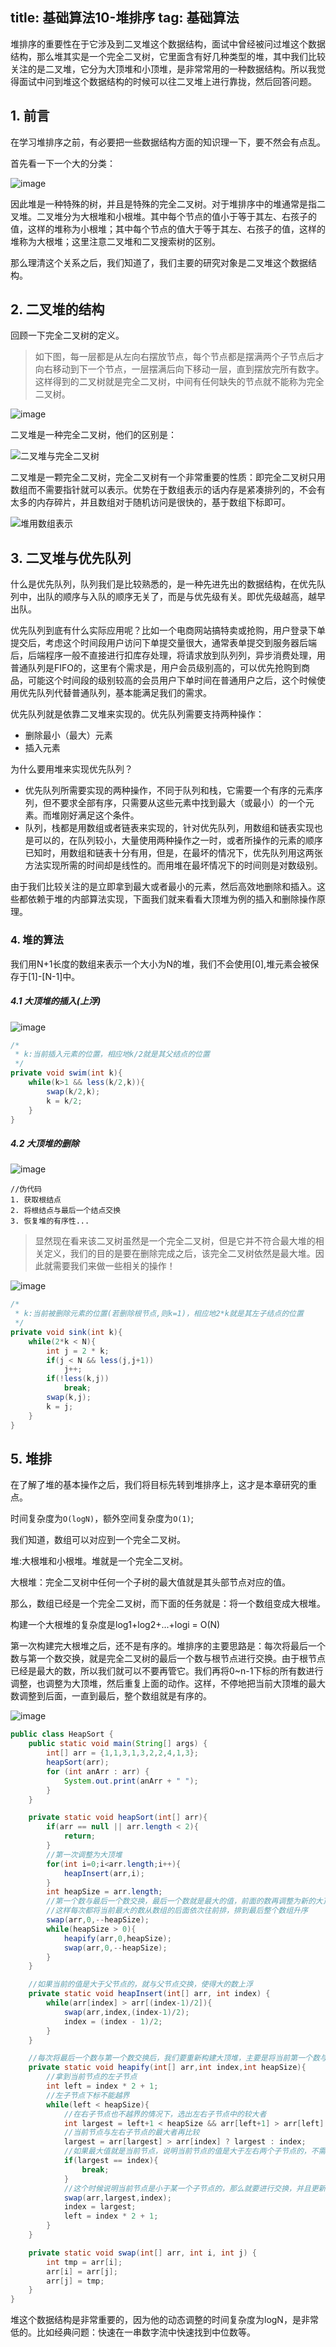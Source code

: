 title: 基础算法10-堆排序
tag: 基础算法
---

堆排序的重要性在于它涉及到二叉堆这个数据结构，面试中曾经被问过堆这个数据结构，那么堆其实是一个完全二叉树，它里面含有好几种类型的堆，其中我们比较关注的是二叉堆，它分为大顶堆和小顶堆，是非常常用的一种数据结构。所以我觉得面试中问到堆这个数据结构的时候可以往二叉堆上进行靠拢，然后回答问题。
<!-- more -->
## 1. 前言 

在学习堆排序之前，有必要把一些数据结构方面的知识理一下，要不然会有点乱。

首先看一下一个大的分类：

![image](http://bloghello.oursnail.cn/suanfa10-1.png)

因此堆是一种特殊的树，并且是特殊的完全二叉树。对于堆排序中的堆通常是指二叉堆。二叉堆分为大根堆和小根堆。其中每个节点的值小于等于其左、右孩子的值，这样的堆称为小根堆；其中每个节点的值大于等于其左、右孩子的值，这样的堆称为大根堆；这里注意二叉堆和二叉搜索树的区别。

那么理清这个关系之后，我们知道了，我们主要的研究对象是二叉堆这个数据结构。


## 2. 二叉堆的结构

回顾一下完全二叉树的定义。

> 如下图，每一层都是从左向右摆放节点，每个节点都是摆满两个子节点后才向右移动到下一个节点，一层摆满后向下移动一层，直到摆放完所有数字。这样得到的二叉树就是完全二叉树，中间有任何缺失的节点就不能称为完全二叉树。

![image](http://bloghello.oursnail.cn/%E5%AE%8C%E5%85%A8%E4%BA%8C%E5%8F%89%E6%A0%91%E5%AE%9A%E4%B9%89%E5%9B%BE.png)

二叉堆是一种完全二叉树，他们的区别是：

![二叉堆与完全二叉树](http://bloghello.oursnail.cn/%E4%BA%8C%E5%8F%89%E5%A0%86%E4%B8%8E%E5%AE%8C%E5%85%A8%E4%BA%8C%E5%8F%89%E6%A0%91.png)

二叉堆是一颗完全二叉树，完全二叉树有一个非常重要的性质：即完全二叉树只用数组而不需要指针就可以表示。优势在于数组表示的话内存是紧凑排列的，不会有太多的内存碎片，并且数组对于随机访问是很快的，基于数组下标即可。

![堆用数组表示](http://bloghello.oursnail.cn/%E5%A0%86%E7%94%A8%E6%95%B0%E7%BB%84%E8%A1%A8%E7%A4%BA.png)

## 3. 二叉堆与优先队列
什么是优先队列，队列我们是比较熟悉的，是一种先进先出的数据结构，在优先队列中，出队的顺序与入队的顺序无关了，而是与优先级有关。即优先级越高，越早出队。

优先队列到底有什么实际应用呢？比如一个电商网站搞特卖或抢购，用户登录下单提交后，考虑这个时间段用户访问下单提交量很大，通常表单提交到服务器后端后，后端程序一般不直接进行扣库存处理，将请求放到队列列，异步消费处理，用普通队列是FIFO的，这里有个需求是，用户会员级别高的，可以优先抢购到商品，可能这个时间段的级别较高的会员用户下单时间在普通用户之后，这个时候使用优先队列代替普通队列，基本能满足我们的需求。


优先队列就是依靠二叉堆来实现的。优先队列需要支持两种操作：
- 删除最小（最大）元素
- 插入元素

为什么要用堆来实现优先队列？

- 优先队列所需要实现的两种操作，不同于队列和栈，它需要一个有序的元素序列，但不要求全部有序，只需要从这些元素中找到最大（或最小）的一个元素。而堆刚好满足这个条件。
- 队列，栈都是用数组或者链表来实现的，针对优先队列，用数组和链表实现也是可以的，在队列较小，大量使用两种操作之一时，或者所操作的元素的顺序已知时，用数组和链表十分有用，但是，在最坏的情况下，优先队列用这两张方法实现所需的时间却是线性的。而用堆在最坏情况下的时间则是对数级别。

由于我们比较关注的是立即拿到最大或者最小的元素，然后高效地删除和插入。这些都依赖于堆的内部算法实现，下面我们就来看看大顶堆为例的插入和删除操作原理。


### 4. 堆的算法

我们用N+1长度的数组来表示一个大小为N的堆，我们不会使用[0],堆元素会被保存于[1]-[N-1]中。

##### 4.1 大顶堆的插入(上浮)

![image](http://bloghello.oursnail.cn/%E6%9C%80%E5%A4%A7%E5%A0%86%E7%9A%84%E6%8F%92%E5%85%A5.png)


```java
/*
 * k:当前插入元素的位置，相应地k/2就是其父结点的位置
 */
private void swim(int k){
	while(k>1 && less(k/2,k)){
		swap(k/2,k);
		k = k/2;
	}
}
```


##### 4.2 大顶堆的删除

![image](http://bloghello.oursnail.cn/%E6%9C%80%E5%A4%A7%E5%A0%86%E7%9A%84%E5%88%A0%E9%99%A4.png)


```
//伪代码
1. 获取根结点
2. 将根结点与最后一个结点交换
3. 恢复堆的有序性...
```


> 显然现在看来该二叉树虽然是一个完全二叉树，但是它并不符合最大堆的相关定义，我们的目的是要在删除完成之后，该完全二叉树依然是最大堆。因此就需要我们来做一些相关的操作！

![image](http://bloghello.oursnail.cn/%E4%B8%8B%E6%B2%89%E5%9B%9E%E5%A4%8D%E5%A0%86%E7%9A%84%E6%9C%89%E5%BA%8F%E6%80%A7.png)

```java
/*
 * k:当前被删除元素的位置(若删除根节点,则k=1)，相应地2*k就是其左子结点的位置
 */
private void sink(int k){
	while(2*k < N){
		int j = 2 * k;
		if(j < N && less(j,j+1))
			j++;
		if(!less(k,j))
			break;
		swap(k,j);
		k = j;
	}
}
```


## 5. 堆排

在了解了堆的基本操作之后，我们将目标先转到堆排序上，这才是本章研究的重点。

时间复杂度为`O(logN)`，额外空间复杂度为`O(1)`;

我们知道，数组可以对应到一个完全二叉树。

堆:大根堆和小根堆。堆就是一个完全二叉树。

大根堆：完全二叉树中任何一个子树的最大值就是其头部节点对应的值。

那么，数组已经是一个完全二叉树，而下面的任务就是：将一个数组变成大根堆。

构建一个大根堆的复杂度是log1+log2+...+logi = O(N)



第一次构建完大根堆之后，还不是有序的。堆排序的主要思路是：每次将最后一个数与第一个数交换，就是完全二叉树的最后一个数与根节点进行交换。由于根节点已经是最大的数，所以我们就可以不要再管它。我们再将0~n-1下标的所有数进行调整，也调整为大顶堆，然后重复上面的动作。这样，不停地把当前大顶堆的最大数调整到后面，一直到最后，整个数组就是有序的。

![image](http://bloghello.oursnail.cn/suanfa10-2.png)


```java
public class HeapSort {
    public static void main(String[] args) {
        int[] arr = {1,1,3,1,3,2,2,4,1,3};
        heapSort(arr);
        for (int anArr : arr) {
            System.out.print(anArr + " ");
        }
    }

    private static void heapSort(int[] arr){
        if(arr == null || arr.length < 2){
            return;
        }
        //第一次调整为大顶堆
        for(int i=0;i<arr.length;i++){
            heapInsert(arr,i);
        }
        int heapSize = arr.length;
        //第一个数与最后一个数交换，最后一个数就是最大的值，前面的数再调整为新的大顶堆
        //这样每次都将当前最大的数从数组的后面依次往前排，排到最后整个数组升序
        swap(arr,0,--heapSize);
        while(heapSize > 0){
            heapify(arr,0,heapSize);
            swap(arr,0,--heapSize);
        }
    }

    //如果当前的值是大于父节点的，就与父节点交换，使得大的数上浮
    private static void heapInsert(int[] arr, int index) {
        while(arr[index] > arr[(index-1)/2]){
            swap(arr,index,(index-1)/2);
            index = (index - 1)/2;
        }
    }

    //每次将最后一个数与第一个数交换后，我们要重新构建大顶堆，主要是将当前第一个数与自己的子节点进行比较，如果小于当前的子节点，则交换；否则不变，已经是大顶堆
    private static void heapify(int[] arr,int index,int heapSize){
        //拿到当前节点的左子节点
        int left = index * 2 + 1;
        //左子节点下标不能越界
        while(left < heapSize){
            //在右子节点也不越界的情况下，选出左右子节点中的较大者
            int largest = left+1 < heapSize && arr[left+1] > arr[left] ? left + 1 : left;
            //当前节点与左右子节点的最大者再比较
            largest = arr[largest] > arr[index] ? largest : index;
            //如果最大值就是当前节点，说明当前节点的值是大于左右两个子节点的，不需要交换，跳出循环
            if(largest == index){
                break;
            }
            //这个时候说明当前节点是小于某一个子节点的，那么就要进行交换，并且更新当前节点的坐标为子节点的而坐标，再更新左子节点，做下一次循环的比较
            swap(arr,largest,index);
            index = largest;
            left = index * 2 + 1;
        }
    }

    private static void swap(int[] arr, int i, int j) {
        int tmp = arr[i];
        arr[i] = arr[j];
        arr[j] = tmp;
    }
}
```

堆这个数据结构是非常重要的，因为他的动态调整的时间复杂度为logN，是非常低的。比如经典问题：快速在一串数字流中快速找到中位数等。
